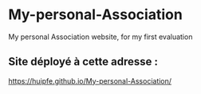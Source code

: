 # My-personal-Association
My personal Association website, for my first evaluation

## Site déployé à cette adresse : 
https://huipfe.github.io/My-personal-Association/
